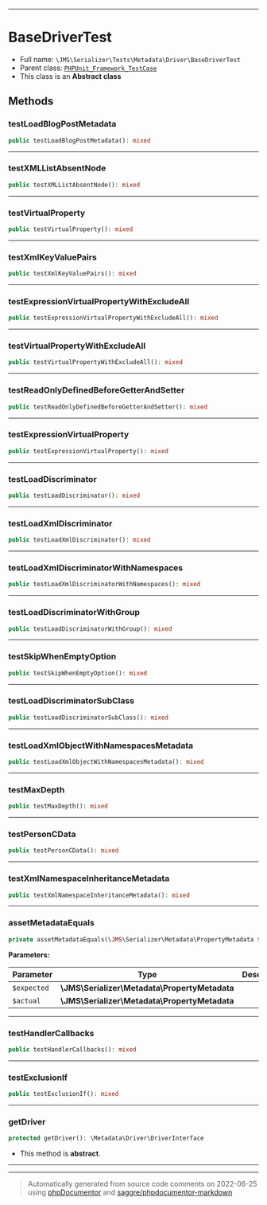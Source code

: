***

# BaseDriverTest





* Full name: `\JMS\Serializer\Tests\Metadata\Driver\BaseDriverTest`
* Parent class: [`PHPUnit_Framework_TestCase`](../../../../../PHPUnit_Framework_TestCase.md)
* This class is an **Abstract class**




## Methods


### testLoadBlogPostMetadata



```php
public testLoadBlogPostMetadata(): mixed
```











***

### testXMLListAbsentNode



```php
public testXMLListAbsentNode(): mixed
```











***

### testVirtualProperty



```php
public testVirtualProperty(): mixed
```











***

### testXmlKeyValuePairs



```php
public testXmlKeyValuePairs(): mixed
```











***

### testExpressionVirtualPropertyWithExcludeAll



```php
public testExpressionVirtualPropertyWithExcludeAll(): mixed
```











***

### testVirtualPropertyWithExcludeAll



```php
public testVirtualPropertyWithExcludeAll(): mixed
```











***

### testReadOnlyDefinedBeforeGetterAndSetter



```php
public testReadOnlyDefinedBeforeGetterAndSetter(): mixed
```











***

### testExpressionVirtualProperty



```php
public testExpressionVirtualProperty(): mixed
```











***

### testLoadDiscriminator



```php
public testLoadDiscriminator(): mixed
```











***

### testLoadXmlDiscriminator



```php
public testLoadXmlDiscriminator(): mixed
```











***

### testLoadXmlDiscriminatorWithNamespaces



```php
public testLoadXmlDiscriminatorWithNamespaces(): mixed
```











***

### testLoadDiscriminatorWithGroup



```php
public testLoadDiscriminatorWithGroup(): mixed
```











***

### testSkipWhenEmptyOption



```php
public testSkipWhenEmptyOption(): mixed
```











***

### testLoadDiscriminatorSubClass



```php
public testLoadDiscriminatorSubClass(): mixed
```











***

### testLoadXmlObjectWithNamespacesMetadata



```php
public testLoadXmlObjectWithNamespacesMetadata(): mixed
```











***

### testMaxDepth



```php
public testMaxDepth(): mixed
```











***

### testPersonCData



```php
public testPersonCData(): mixed
```











***

### testXmlNamespaceInheritanceMetadata



```php
public testXmlNamespaceInheritanceMetadata(): mixed
```











***

### assetMetadataEquals



```php
private assetMetadataEquals(\JMS\Serializer\Metadata\PropertyMetadata $expected, \JMS\Serializer\Metadata\PropertyMetadata $actual): mixed
```








**Parameters:**

| Parameter | Type | Description |
|-----------|------|-------------|
| `$expected` | **\JMS\Serializer\Metadata\PropertyMetadata** |  |
| `$actual` | **\JMS\Serializer\Metadata\PropertyMetadata** |  |




***

### testHandlerCallbacks



```php
public testHandlerCallbacks(): mixed
```











***

### testExclusionIf



```php
public testExclusionIf(): mixed
```











***

### getDriver



```php
protected getDriver(): \Metadata\Driver\DriverInterface
```




* This method is **abstract**.






***


***
> Automatically generated from source code comments on 2022-06-25 using [phpDocumentor](http://www.phpdoc.org/) and [saggre/phpdocumentor-markdown](https://github.com/Saggre/phpDocumentor-markdown)
